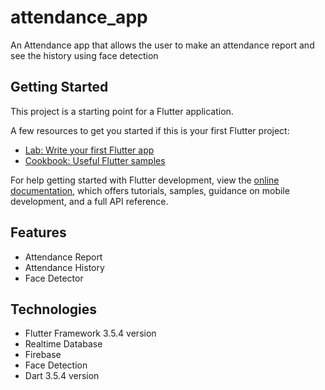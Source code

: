 # attendance_app

An Attendance app that allows the user to make an attendance report and see the history using face detection

## Getting Started

This project is a starting point for a Flutter application.

A few resources to get you started if this is your first Flutter project:

- [Lab: Write your first Flutter app](https://docs.flutter.dev/get-started/codelab)
- [Cookbook: Useful Flutter samples](https://docs.flutter.dev/cookbook)

For help getting started with Flutter development, view the
[online documentation](https://docs.flutter.dev/), which offers tutorials,
samples, guidance on mobile development, and a full API reference.

## Features

- Attendance Report
- Attendance History
- Face Detector

## Technologies
- Flutter Framework 3.5.4 version
- Realtime Database
- Firebase
- Face Detection
- Dart 3.5.4 version
